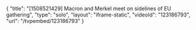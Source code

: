 {
    "title": "[1508521429] Macron and Merkel meet on sidelines of EU gathering",
    "type": "solo",
    "layout": "iframe-static",
    "videoId": "123186793",
    "url": "\/tvpembed\/123186793"
}